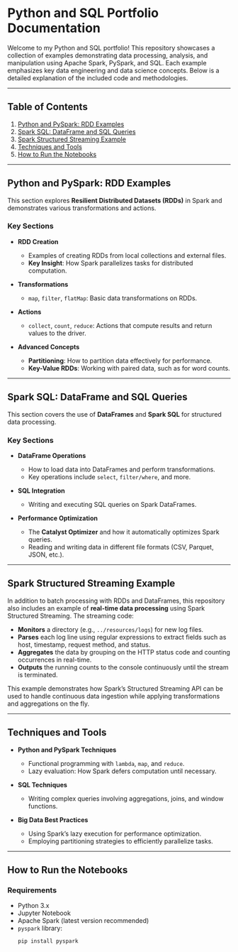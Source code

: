 # Python and SQL Portfolio Documentation

Welcome to my Python and SQL portfolio! This repository showcases a collection of examples demonstrating data processing, analysis, and manipulation using Apache Spark, PySpark, and SQL. Each example emphasizes key data engineering and data science concepts. Below is a detailed explanation of the included code and methodologies.

---

## Table of Contents
1. [Python and PySpark: RDD Examples](#python-and-pyspark-rdd-examples)  
2. [Spark SQL: DataFrame and SQL Queries](#spark-sql-dataframe-and-sql-queries)  
3. [Spark Structured Streaming Example](#spark-structured-streaming-example)  
4. [Techniques and Tools](#techniques-and-tools)  
5. [How to Run the Notebooks](#how-to-run-the-notebooks)  

---

## Python and PySpark: RDD Examples
This section explores **Resilient Distributed Datasets (RDDs)** in Spark and demonstrates various transformations and actions.

### Key Sections
- **RDD Creation**  
  - Examples of creating RDDs from local collections and external files.  
  - **Key Insight**: How Spark parallelizes tasks for distributed computation.

- **Transformations**  
  - `map`, `filter`, `flatMap`: Basic data transformations on RDDs.

- **Actions**  
  - `collect`, `count`, `reduce`: Actions that compute results and return values to the driver.

- **Advanced Concepts**  
  - **Partitioning**: How to partition data effectively for performance.  
  - **Key-Value RDDs**: Working with paired data, such as for word counts.

---

## Spark SQL: DataFrame and SQL Queries
This section covers the use of **DataFrames** and **Spark SQL** for structured data processing.

### Key Sections
- **DataFrame Operations**  
  - How to load data into DataFrames and perform transformations.  
  - Key operations include `select`, `filter/where`, and more.

- **SQL Integration**  
  - Writing and executing SQL queries on Spark DataFrames.

- **Performance Optimization**  
  - The **Catalyst Optimizer** and how it automatically optimizes Spark queries.  
  - Reading and writing data in different file formats (CSV, Parquet, JSON, etc.).

---

## Spark Structured Streaming Example
In addition to batch processing with RDDs and DataFrames, this repository also includes an example of **real-time data processing** using Spark Structured Streaming. The streaming code:

- **Monitors** a directory (e.g., `../resources/logs`) for new log files.  
- **Parses** each log line using regular expressions to extract fields such as host, timestamp, request method, and status.  
- **Aggregates** the data by grouping on the HTTP status code and counting occurrences in real-time.  
- **Outputs** the running counts to the console continuously until the stream is terminated.  

This example demonstrates how Spark’s Structured Streaming API can be used to handle continuous data ingestion while applying transformations and aggregations on the fly.

---

## Techniques and Tools
- **Python and PySpark Techniques**  
  - Functional programming with `lambda`, `map`, and `reduce`.  
  - Lazy evaluation: How Spark defers computation until necessary.

- **SQL Techniques**  
  - Writing complex queries involving aggregations, joins, and window functions.

- **Big Data Best Practices**  
  - Using Spark’s lazy execution for performance optimization.  
  - Employing partitioning strategies to efficiently parallelize tasks.

---

## How to Run the Notebooks
### Requirements
- Python 3.x  
- Jupyter Notebook  
- Apache Spark (latest version recommended)  
- `pyspark` library:  
  ```bash
  pip install pyspark
